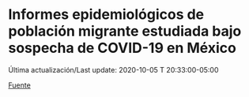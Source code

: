 # Informes epidemiológicos de población migrante estudiada bajo sospecha de COVID-19 en México

 Última actualización/Last update: 2020-10-05 T 20:33:00-05:00

 [Fuente]( https://www.gob.mx/salud/documentos/informes-epidemiologicos-de-poblacion-migrante-estudiada-bajo-sospecha-de-covid-19-en-mexico)
